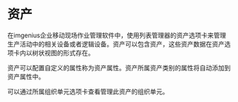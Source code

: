 # 资产

在imgenius企业移动现场作业管理软件中，使用列表管理器的资产选项卡来管理生产活动中的相关设备或者逻辑设备。资产可以包含资产，这些资产数据在资产选项卡内以树状视图的形式存在。

资产可以配置自定义的属性称为资产属性。资产所属资产类别的属性将自动添加到资产属性中。

可以通过所属组织单元选项卡查看管理此资产的组织单元。
